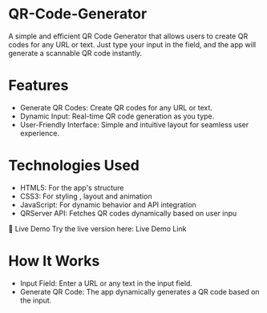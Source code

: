 # QR-Code-Generator
A simple and efficient QR Code Generator that allows users to create QR codes for any URL or text. Just type your input in the field, and the app will generate a scannable QR code instantly.

# Features
- Generate QR Codes: Create QR codes for any URL or text.
- Dynamic Input: Real-time QR code generation as you type.
- User-Friendly Interface: Simple and intuitive layout for seamless user experience.

# Technologies Used
- HTML5: For the app's structure
- CSS3: For styling , layout and animation
- JavaScript: For dynamic behavior and API integration
- QRServer API: Fetches QR codes dynamically based on user inpu
  
🚀 Live Demo
Try the live version here: Live Demo Link

# How It Works
- Input Field: Enter a URL or any text in the input field.
- Generate QR Code: The app dynamically generates a QR code based on the input.
